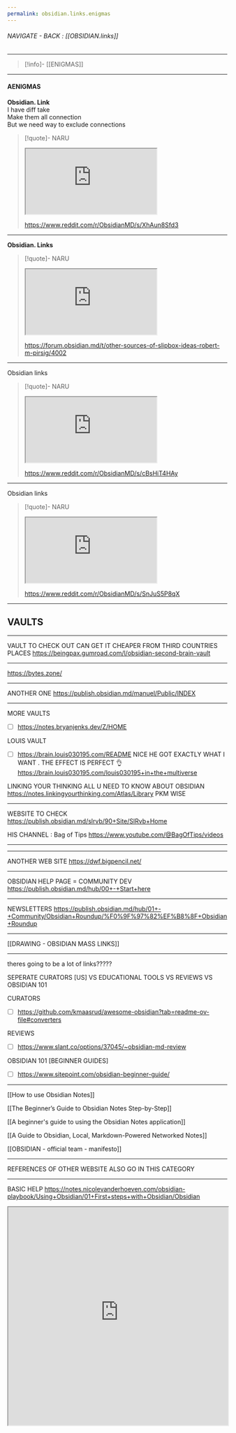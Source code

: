 ```yaml
---
permalink: obsidian.links.enigmas
---
```


######  NAVIGATE - BACK : [[OBSIDIAN.links]]
----
>[!info]- [[ENIGMAS]]
---
#### AENIGMAS





**Obsidian. Link**  
    I have diff take  
       Make them all connection  
   But we need way to exclude connections  
>[!quote]- NARU  
><iframe allowfullscreen allow="accelerometer; autoplay; clipboard-write; encrypted-media; gyroscope; picture-in-picture" src="https://www.reddit.com/r/ObsidianMD/s/XhAun8Sfd3" class="iframe-container iframe-generic"> </iframe>  
>  
>https://www.reddit.com/r/ObsidianMD/s/XhAun8Sfd3  

------  


**Obsidian. Links**  
>[!quote]- NARU  
><iframe allowfullscreen allow="accelerometer; autoplay; clipboard-write; encrypted-media; gyroscope; picture-in-picture" src="https://forum.obsidian.md/t/other-sources-of-slipbox-ideas-robert-m-pirsig/4002" class="iframe-container iframe-generic"></iframe>  
>  
>https://forum.obsidian.md/t/other-sources-of-slipbox-ideas-robert-m-pirsig/4002  

---

Obsidian links
>[!quote]- NARU
><iframe allowfullscreen allow="accelerometer; autoplay; clipboard-write; encrypted-media; gyroscope; picture-in-picture" src="https://www.reddit.com/r/ObsidianMD/s/cBsHiT4HAy" class="iframe-container iframe-generic"></iframe>
>
>https://www.reddit.com/r/ObsidianMD/s/cBsHiT4HAy

------

Obsidian links
>[!quote]- NARU
><iframe allowfullscreen allow="accelerometer; autoplay; clipboard-write; encrypted-media; gyroscope; picture-in-picture" src="https://www.reddit.com/r/ObsidianMD/s/SnJuS5P8qX" class="iframe-container iframe-generic"></iframe>
>
>https://www.reddit.com/r/ObsidianMD/s/SnJuS5P8qX

------

## VAULTS
----

VAULT TO CHECK OUT
	CAN GET IT CHEAPER FROM THIRD COUNTRIES PLACES
https://beingpax.gumroad.com/l/obsidian-second-brain-vault


-----

https://bytes.zone/

----

ANOTHER ONE
https://publish.obsidian.md/manuel/Public/INDEX

----

MORE VAULTS
- [ ] https://notes.bryanjenks.dev/Z/HOME

LOUIS VAULT
- [ ] https://brain.louis030195.com/README
	NICE HE GOT EXACTLY WHAT I WANT . THE EFFECT IS PERFECT 👌
		https://brain.louis030195.com/louis030195+in+the+multiverse


LINKING YOUR THINKING
ALL U NEED TO KNOW ABOUT OBSIDIAN
https://notes.linkingyourthinking.com/Atlas/Library
	PKM WISE

----

WEBSITE TO CHECK
https://publish.obsidian.md/slrvb/90+Site/SlRvb+Home


HIS CHANNEL : Bag of Tips
https://www.youtube.com/@BagOfTips/videos

----



---

ANOTHER WEB SITE 
	https://dwf.bigpencil.net/


------

OBSIDIAN HELP PAGE = COMMUNITY DEV
	https://publish.obsidian.md/hub/00+-+Start+here


-----

NEWSLETTERS
https://publish.obsidian.md/hub/01+-+Community/Obsidian+Roundup/%F0%9F%97%82%EF%B8%8F+Obsidian+Roundup


-----

[[DRAWING - OBSIDIAN MASS LINKS]]


----


theres going to be a lot of links?????

SEPERATE CURATORS [US]
		VS EDUCATIONAL TOOLS
			VS REVIEWS
				VS OBSIDIAN 101


CURATORS
- [ ] https://github.com/kmaasrud/awesome-obsidian?tab=readme-ov-file#converters



REVIEWS
- [ ] https://www.slant.co/options/37045/~obsidian-md-review


OBSIDIAN 101 [BEGINNER GUIDES]
- [ ] https://www.sitepoint.com/obsidian-beginner-guide/



-----



[[How to use Obsidian Notes]]

[[The Beginner’s Guide to Obsidian Notes Step-by-Step]]

[[A beginner's guide to using the Obsidian Notes application]]

[[A Guide to Obsidian, Local, Markdown-Powered Networked Notes]]

[[OBSIDIAN - official team - manifesto]]


----


REFERENCES OF OTHER WEBSITE ALSO GO IN THIS CATEGORY

-----


BASIC HELP
https://notes.nicolevanderhoeven.com/obsidian-playbook/Using+Obsidian/01+First+steps+with+Obsidian/Obsidian

<iframe allowfullscreen src="https://notes.nicolevanderhoeven.com/obsidian-playbook/Using+Obsidian/01+First+steps+with+Obsidian/Obsidian" width="100%" height="500" />





----


## ENIGMAS
----

### Creating Integrated and Hidden Links in Obsidian

#### Integrated Links

**Purpose:**

- Integrated links provide immediate context and justification for the thought or idea being referenced.

**Example:**

markdown

Copy code

`The concept of **normal distribution** is fundamental in statistics [[normal distribution]] because it describes how data values are dispersed around the mean.`

#### Hidden Links

**Purpose:**

- If you want to add links but don't yet know how to integrate them, you can hide them to maintain a clean appearance.

**Example:**

markdown

Copy code

`This phenomenon is commonly observed in various fields of study. [[phenomenon]] ^hidden-link`

**Creating a Snippet to Hide Note Titles in Embeds**

**Step-by-Step Guide:**

1. **Create a CSS Snippet:**
    
    - Create a file named `naked-embeds.css`.
2. **Add the Following Content to `naked-embeds.css`:**
    
    css
    
    Copy code
    
    `.internal-embed .markdown-embed-title {     display: none; }`
    
3. **Place the Snippet in the Snippets Folder:**
    
    - Navigate to your knowledge base folder: `.../your_folder_with_database_knowledge/.obsidian/snippets/`
    - If the `snippets` folder does not exist, create it.
    - Place the `naked-embeds.css` file in the `snippets` folder.
4. **Enable the Snippet:**
    
    - Open Obsidian.
    - Go to `Settings` > `Appearance` > `CSS Snippets`.
    - Enable `naked-embeds`.

#### Usage in Notes

**Example of Integrated Links:**

markdown

Copy code

`The law of **supply and demand** is a fundamental economic principle [[supply and demand]] that affects pricing and market equilibrium.`

**Example of Hidden Links:**

markdown

Copy code

`The law of supply and demand is a fundamental economic principle that affects pricing and market equilibrium. [[supply and demand]] ^hidden-link`

**Combining Both Approaches:**

- Use integrated links for clear context and hidden links to maintain a clean appearance when embedding notes into other notes.

**Practical Tips:**

- Don’t stress too much about perfect placement. The main goal is to ensure that links are present and useful.
- Regularly review and refine your links as your knowledge base evolves.

By following these steps, you can create a clean and efficient linking system within your Obsidian notes, enhancing readability and context while keeping your workspace organized.


------